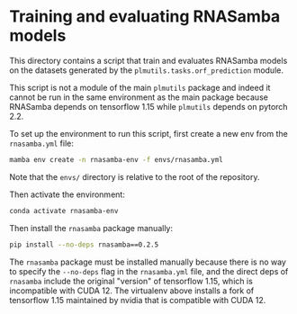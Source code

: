# Training and evaluating RNASamba models
This directory contains a script that train and evaluates RNASamba models on the datasets generated by the `plmutils.tasks.orf_prediction` module.

This script is not a module of the main `plmutils` package and indeed it cannot be run in the same environment as the main package because RNASamba depends on tensorflow 1.15 while `plmutils` depends on pytorch 2.2.

To set up the environment to run this script, first create a new env from the `rnasamba.yml` file:
```bash
mamba env create -n rnasamba-env -f envs/rnasamba.yml
```
Note that the `envs/` directory is relative to the root of the repository.

Then activate the environment:
```bash
conda activate rnasamba-env
```

Then install the `rnasamba` package manually:
```bash
pip install --no-deps rnasamba==0.2.5
```
The `rnasamba` package must be installed manually because there is no way to specify the `--no-deps` flag in the `rnasamba.yml` file, and the direct deps of `rnasamba` include the original "version" of tensorflow 1.15, which is incompatible with CUDA 12. The virtualenv above installs a fork of tensorflow 1.15 maintained by nvidia that is compatible with CUDA 12.
